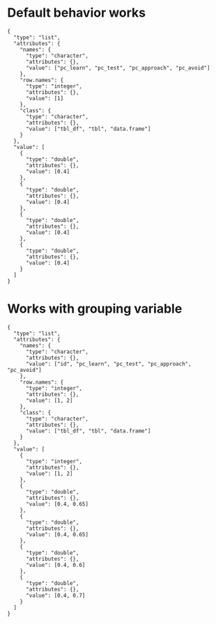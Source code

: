 # Default behavior works

    {
      "type": "list",
      "attributes": {
        "names": {
          "type": "character",
          "attributes": {},
          "value": ["pc_learn", "pc_test", "pc_approach", "pc_avoid"]
        },
        "row.names": {
          "type": "integer",
          "attributes": {},
          "value": [1]
        },
        "class": {
          "type": "character",
          "attributes": {},
          "value": ["tbl_df", "tbl", "data.frame"]
        }
      },
      "value": [
        {
          "type": "double",
          "attributes": {},
          "value": [0.4]
        },
        {
          "type": "double",
          "attributes": {},
          "value": [0.4]
        },
        {
          "type": "double",
          "attributes": {},
          "value": [0.4]
        },
        {
          "type": "double",
          "attributes": {},
          "value": [0.4]
        }
      ]
    }

# Works with grouping variable

    {
      "type": "list",
      "attributes": {
        "names": {
          "type": "character",
          "attributes": {},
          "value": ["id", "pc_learn", "pc_test", "pc_approach", "pc_avoid"]
        },
        "row.names": {
          "type": "integer",
          "attributes": {},
          "value": [1, 2]
        },
        "class": {
          "type": "character",
          "attributes": {},
          "value": ["tbl_df", "tbl", "data.frame"]
        }
      },
      "value": [
        {
          "type": "integer",
          "attributes": {},
          "value": [1, 2]
        },
        {
          "type": "double",
          "attributes": {},
          "value": [0.4, 0.65]
        },
        {
          "type": "double",
          "attributes": {},
          "value": [0.4, 0.65]
        },
        {
          "type": "double",
          "attributes": {},
          "value": [0.4, 0.6]
        },
        {
          "type": "double",
          "attributes": {},
          "value": [0.4, 0.7]
        }
      ]
    }

